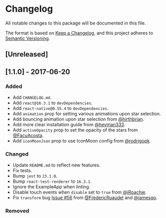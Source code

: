 # Changelog
All notable changes to this package will be documented in this file.

The format is based on [Keep a Changelog](https://keepachangelog.com/en/1.0.0/),
and this project adheres to [Semantic Versioning](https://semver.org/spec/v2.0.0.html).

## [Unreleased]

## [1.1.0] - 2017-06-20
### Added
- Add `CHANGELOG.md`.
- Add `react@16.3.1` to `devDependencies`.
- Add `react-native@0.55.4` to `devDependencies`.
- Add `animation` prop for setting various animations upon star selection.
- Add bouncing animation upon star selection from [@hirthbrian](https://github.com/hirthbrian).
- Add more clear installation guide from [@heyman333](https://github.com/heyman333).
- Add `activeOpacity` prop to set the opacity of the stars from [@FacuAcosta](https://github.com/FacuAcosta).
- Add `iconMoonJson` prop to use IconMoon config from [@rodrigopk](https://github.com/rodrigopk).

### Changed
- Update `README.md` to reflect new features.
- Fix tests.
- Bump `jest` to `23.1.0`.
- Bump `react-test-renderer` to `16.3.1`.
- Ignore the ExampleApp when linting.
- Disable touch events when `disable` set to `true` from [@iRoachie](https://github.com/iRoachie).
- Fix `transform` bug [Issue #56](https://github.com/djchie/react-native-star-rating/issues/56) from [@FredericRuaudel](https://github.com/FredericRuaudel) and [@jamesqo](https://github.com/jamesqo).

### Removed
